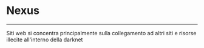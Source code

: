 # Nexus
---


Siti web si concentra principalmente sulla collegamento ad altri siti e risorse illecite all'interno della darknet